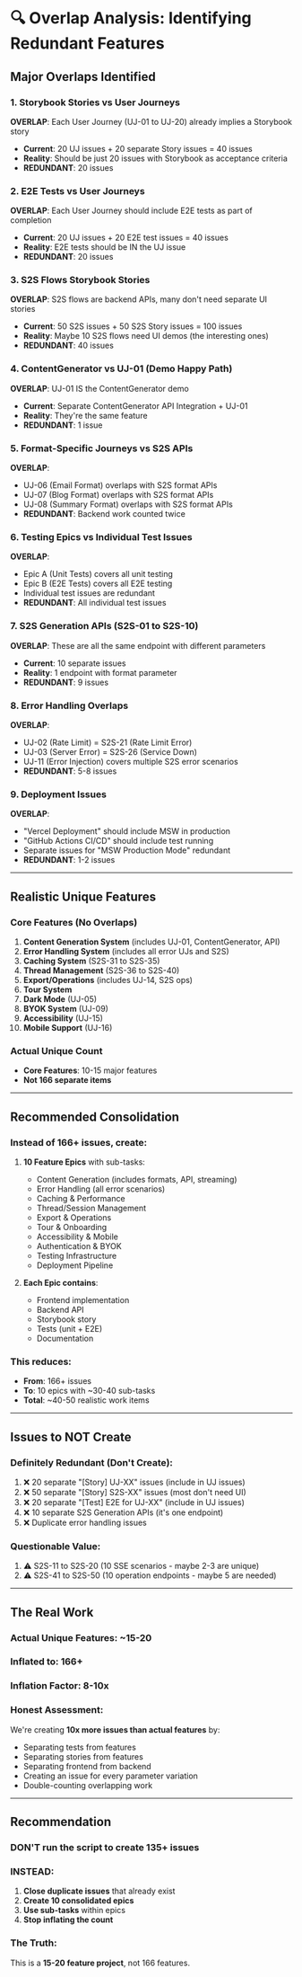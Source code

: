 # 🔍 Overlap Analysis: Identifying Redundant Features

## Major Overlaps Identified

### 1. Storybook Stories vs User Journeys

**OVERLAP**: Each User Journey (UJ-01 to UJ-20) already implies a Storybook story

- **Current**: 20 UJ issues + 20 separate Story issues = 40 issues
- **Reality**: Should be just 20 issues with Storybook as acceptance criteria
- **REDUNDANT**: 20 issues

### 2. E2E Tests vs User Journeys

**OVERLAP**: Each User Journey should include E2E tests as part of completion

- **Current**: 20 UJ issues + 20 E2E test issues = 40 issues
- **Reality**: E2E tests should be IN the UJ issue
- **REDUNDANT**: 20 issues

### 3. S2S Flows Storybook Stories

**OVERLAP**: S2S flows are backend APIs, many don't need separate UI stories

- **Current**: 50 S2S issues + 50 S2S Story issues = 100 issues
- **Reality**: Maybe 10 S2S flows need UI demos (the interesting ones)
- **REDUNDANT**: 40 issues

### 4. ContentGenerator vs UJ-01 (Demo Happy Path)

**OVERLAP**: UJ-01 IS the ContentGenerator demo

- **Current**: Separate ContentGenerator API Integration + UJ-01
- **Reality**: They're the same feature
- **REDUNDANT**: 1 issue

### 5. Format-Specific Journeys vs S2S APIs

**OVERLAP**:

- UJ-06 (Email Format) overlaps with S2S format APIs
- UJ-07 (Blog Format) overlaps with S2S format APIs
- UJ-08 (Summary Format) overlaps with S2S format APIs
- **REDUNDANT**: Backend work counted twice

### 6. Testing Epics vs Individual Test Issues

**OVERLAP**:

- Epic A (Unit Tests) covers all unit testing
- Epic B (E2E Tests) covers all E2E testing
- Individual test issues are redundant
- **REDUNDANT**: All individual test issues

### 7. S2S Generation APIs (S2S-01 to S2S-10)

**OVERLAP**: These are all the same endpoint with different parameters

- **Current**: 10 separate issues
- **Reality**: 1 endpoint with format parameter
- **REDUNDANT**: 9 issues

### 8. Error Handling Overlaps

**OVERLAP**:

- UJ-02 (Rate Limit) = S2S-21 (Rate Limit Error)
- UJ-03 (Server Error) = S2S-26 (Service Down)
- UJ-11 (Error Injection) covers multiple S2S error scenarios
- **REDUNDANT**: 5-8 issues

### 9. Deployment Issues

**OVERLAP**:

- "Vercel Deployment" should include MSW in production
- "GitHub Actions CI/CD" should include test running
- Separate issues for "MSW Production Mode" redundant
- **REDUNDANT**: 1-2 issues

---

## Realistic Unique Features

### Core Features (No Overlaps)

1. **Content Generation System** (includes UJ-01, ContentGenerator, API)
2. **Error Handling System** (includes all error UJs and S2S)
3. **Caching System** (S2S-31 to S2S-35)
4. **Thread Management** (S2S-36 to S2S-40)
5. **Export/Operations** (includes UJ-14, S2S ops)
6. **Tour System**
7. **Dark Mode** (UJ-05)
8. **BYOK System** (UJ-09)
9. **Accessibility** (UJ-15)
10. **Mobile Support** (UJ-16)

### Actual Unique Count

- **Core Features**: 10-15 major features
- **Not 166 separate items**

---

## Recommended Consolidation

### Instead of 166+ issues, create:

1. **10 Feature Epics** with sub-tasks:
   - Content Generation (includes formats, API, streaming)
   - Error Handling (all error scenarios)
   - Caching & Performance
   - Thread/Session Management
   - Export & Operations
   - Tour & Onboarding
   - Accessibility & Mobile
   - Authentication & BYOK
   - Testing Infrastructure
   - Deployment Pipeline

2. **Each Epic contains**:
   - Frontend implementation
   - Backend API
   - Storybook story
   - Tests (unit + E2E)
   - Documentation

### This reduces:

- **From**: 166+ issues
- **To**: 10 epics with ~30-40 sub-tasks
- **Total**: ~40-50 realistic work items

---

## Issues to NOT Create

### Definitely Redundant (Don't Create):

1. ❌ 20 separate "[Story] UJ-XX" issues (include in UJ issues)
2. ❌ 50 separate "[Story] S2S-XX" issues (most don't need UI)
3. ❌ 20 separate "[Test] E2E for UJ-XX" (include in UJ issues)
4. ❌ 10 separate S2S Generation APIs (it's one endpoint)
5. ❌ Duplicate error handling issues

### Questionable Value:

1. ⚠️ S2S-11 to S2S-20 (10 SSE scenarios - maybe 2-3 are unique)
2. ⚠️ S2S-41 to S2S-50 (10 operation endpoints - maybe 5 are needed)

---

## The Real Work

### Actual Unique Features: ~15-20

### Inflated to: 166+

### Inflation Factor: 8-10x

### Honest Assessment:

We're creating **10x more issues than actual features** by:

- Separating tests from features
- Separating stories from features
- Separating frontend from backend
- Creating an issue for every parameter variation
- Double-counting overlapping work

---

## Recommendation

### DON'T run the script to create 135+ issues

### INSTEAD:

1. **Close duplicate issues** that already exist
2. **Create 10 consolidated epics**
3. **Use sub-tasks** within epics
4. **Stop inflating the count**

### The Truth:

This is a **15-20 feature project**, not 166 features.
